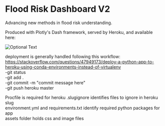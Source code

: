 # Flood Risk Dashboard V2
Advancing new methods in flood risk understanding.  

Produced with Plotly's Dash framework, served by Heroku, and available here: <insert link when live>

![Optional Text](../master/assets/screenshot.PNG)
    
deployment is generally handled following this workflow:
https://stackoverflow.com/questions/47949173/deploy-a-python-app-to-heroku-using-conda-environments-instead-of-virtualenv  
-git status  
-git add .  
-git commit -m "commit message here"  
-git push heroku master 
  
Procfile is required for heroku 
.slugignore identifies files to ignore in heroku slug  
environment.yml and requirements.txt identify required python packages for app  
assets folder holds css and image files
